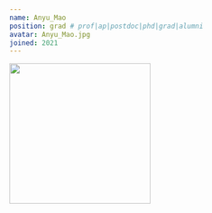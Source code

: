 ```yaml
---
name: Anyu_Mao
position: grad # prof|ap|postdoc|phd|grad|alumni
avatar: Anyu_Mao.jpg
joined: 2021
---
```


<img width="250" src="{{site.baseurl}}/images/people/{{page.avatar}}" data-action="zoom">